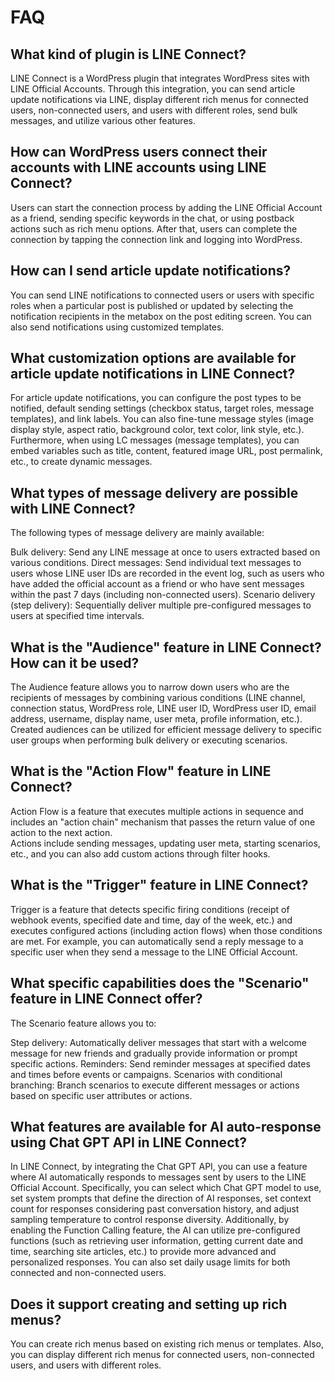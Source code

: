 # FAQ
## What kind of plugin is LINE Connect?
LINE Connect is a WordPress plugin that integrates WordPress sites with LINE Official Accounts. Through this integration, you can send article update notifications via LINE, display different rich menus for connected users, non-connected users, and users with different roles, send bulk messages, and utilize various other features.

## How can WordPress users connect their accounts with LINE accounts using LINE Connect?
Users can start the connection process by adding the LINE Official Account as a friend, sending specific keywords in the chat, or using postback actions such as rich menu options. After that, users can complete the connection by tapping the connection link and logging into WordPress.

## How can I send article update notifications?
You can send LINE notifications to connected users or users with specific roles when a particular post is published or updated by selecting the notification recipients in the metabox on the post editing screen. You can also send notifications using customized templates.

## What customization options are available for article update notifications in LINE Connect?
For article update notifications, you can configure the post types to be notified, default sending settings (checkbox status, target roles, message templates), and link labels. You can also fine-tune message styles (image display style, aspect ratio, background color, text color, link style, etc.). Furthermore, when using LC messages (message templates), you can embed variables such as title, content, featured image URL, post permalink, etc., to create dynamic messages.

## What types of message delivery are possible with LINE Connect?
The following types of message delivery are mainly available:

Bulk delivery: Send any LINE message at once to users extracted based on various conditions.
Direct messages: Send individual text messages to users whose LINE user IDs are recorded in the event log, such as users who have added the official account as a friend or who have sent messages within the past 7 days (including non-connected users).
Scenario delivery (step delivery): Sequentially deliver multiple pre-configured messages to users at specified time intervals.

## What is the "Audience" feature in LINE Connect? How can it be used?
The Audience feature allows you to narrow down users who are the recipients of messages by combining various conditions (LINE channel, connection status, WordPress role, LINE user ID, WordPress user ID, email address, username, display name, user meta, profile information, etc.). Created audiences can be utilized for efficient message delivery to specific user groups when performing bulk delivery or executing scenarios.

## What is the "Action Flow" feature in LINE Connect?
Action Flow is a feature that executes multiple actions in sequence and includes an "action chain" mechanism that passes the return value of one action to the next action.  
Actions include sending messages, updating user meta, starting scenarios, etc., and you can also add custom actions through filter hooks.  

## What is the "Trigger" feature in LINE Connect?
Trigger is a feature that detects specific firing conditions (receipt of webhook events, specified date and time, day of the week, etc.) and executes configured actions (including action flows) when those conditions are met. For example, you can automatically send a reply message to a specific user when they send a message to the LINE Official Account.

## What specific capabilities does the "Scenario" feature in LINE Connect offer?
The Scenario feature allows you to:

Step delivery: Automatically deliver messages that start with a welcome message for new friends and gradually provide information or prompt specific actions.
Reminders: Send reminder messages at specified dates and times before events or campaigns.
Scenarios with conditional branching: Branch scenarios to execute different messages or actions based on specific user attributes or actions.

## What features are available for AI auto-response using Chat GPT API in LINE Connect?
In LINE Connect, by integrating the Chat GPT API, you can use a feature where AI automatically responds to messages sent by users to the LINE Official Account. Specifically, you can select which Chat GPT model to use, set system prompts that define the direction of AI responses, set context count for responses considering past conversation history, and adjust sampling temperature to control response diversity. Additionally, by enabling the Function Calling feature, the AI can utilize pre-configured functions (such as retrieving user information, getting current date and time, searching site articles, etc.) to provide more advanced and personalized responses. You can also set daily usage limits for both connected and non-connected users.

## Does it support creating and setting up rich menus?
You can create rich menus based on existing rich menus or templates. Also, you can display different rich menus for connected users, non-connected users, and users with different roles.
